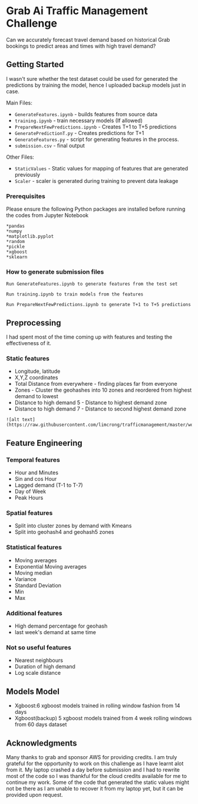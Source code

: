 # Grab Ai Traffic Management Challenge

Can we accurately forecast travel demand based on historical Grab bookings to predict areas and times with high travel demand?

## Getting Started
I wasn't sure whether the test dataset could be used for generated the predictions by training the model, hence I uploaded backup models just in case. 

Main Files:
 * `GenerateFeatures.ipynb` - builds features from source data
* `training.ipynb` - train necessary models (If allowed)
 * `PrepareNextFewPredictions.ipynb` - Creates T+1 to T+5 predictions
 * `GeneratePredictionT.py` - Creates predictions for T+1
 * `GenerateFeatures.py` - script for generating features in the process.
 * `submission.csv` - final output

Other Files:
* `StaticValues` - Static values for mapping of features that are generated previously
* `Scaler` - scaler is generated during training to prevent data leakage

### Prerequisites

Please ensure the following Python packages are installed before running the codes from Jupyter Notebook

```
*pandas
*numpy
*matplotlib.pyplot
*random
*pickle
*xgboost
*sklearn
```

### How to generate submission files





```
Run GenerateFeatures.ipynb to generate features from the test set
```


```
Run training.ipynb to train models from the features
```


```
Run PrepareNextFewPredictions.ipynb to generate T+1 to T+5 predictions
```


## Preprocessing

I had spent most of the time coming up with features and testing the effectiveness of it.


### Static features

* Longitude, latitude
* X,Y,Z coordinates 
* Total Distance from everywhere - finding places far from everyone
* Zones - Cluster the geohashes into 10 zones and reordered from highest demand to lowest
* Distance to high demand 5 - Distance to highest demand zone
* Distance to high demand 7 - Distance to second highest demand zone
```
![alt text](https://raw.githubusercontent.com/limcrong/trafficmanagement/master/working/zonescluster.JPG)
```

## Feature Engineering

### Temporal features
* Hour and Minutes
* Sin and cos Hour
* Lagged demand (T-1 to T-7)
* Day of Week
* Peak Hours

### Spatial features
* Split into cluster zones by demand with Kmeans
* Split into geohash4 and geohash5 zones

### Statistical features
* Moving averages 
* Exponential Moving averages
* Moving median
* Variance 
* Standard Deviation
* Min
* Max

### Additional features
* High demand percentage for geohash
* last week's demand at same time

### Not so useful features
* Nearest neighbours
* Duration of high demand
* Log scale distance

## Models Model
* Xgboost:6 xgboost models trained in rolling window fashion from 14 days
* Xgboost(backup) 5 xgboost models trained from 4 week rolling windows from 60 days dataset


## Acknowledgments

Many thanks to grab and sponsor AWS for providing credits. I am truly grateful for the opportunity to work on this challenge as I have learnt alot from it. My laptop crashed a day before submission and I had to rewrite most of the code so I was thankful for the cloud credits available for me to continue my work. Some of the code that generated the static values might not be there as I am unable to recover it from my laptop yet, but it can be provided upon request.


